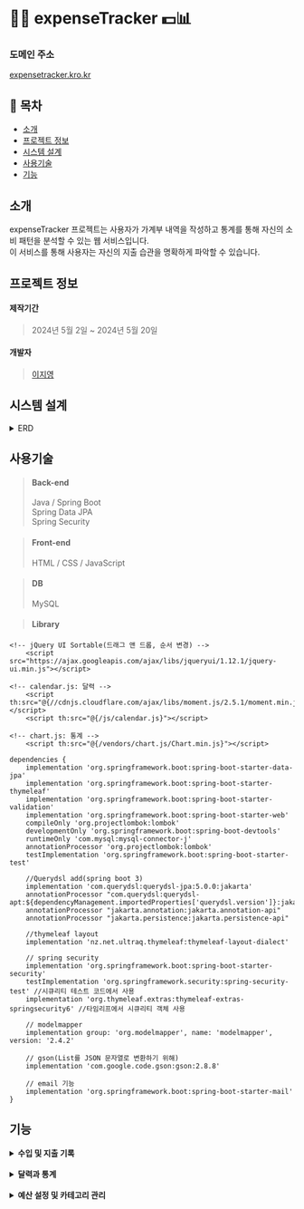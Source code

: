 # 📒🧾 expenseTracker 💵📊

### 도메인 주소
[expensetracker.kro.kr](expensetracker.kro.kr)

## 📑 목차 
- [소개](#소개)
- [프로젝트 정보](#프로젝트-정보)
- [시스템 설계](#시스템-설계)
- [사용기술](#사용기술)
- [기능](#기능)

## 소개
expenseTracker 프로젝트는 사용자가 가계부 내역을 작성하고 통계를 통해 자신의 소비 패턴을 분석할 수 있는 웹 서비스입니다.
<br>
이 서비스를 통해 사용자는 자신의 지출 습관을 명확하게 파악할 수 있습니다.

## 프로젝트 정보
#### 제작기간
> 2024년 5월 2일 ~ 2024년 5월 20일

#### 개발자
> [이지영](https://github.com/jylee102)

## 시스템 설계

<details>
  <summary>ERD</summary>
	
  ![erd](https://github.com/user-attachments/assets/20b99dab-fb2b-4822-8c8c-4d9db8a9329f)

  - 자세한 정보는 [ERD](https://www.erdcloud.com/d/dJ3cw2xkX7gTxAeCH) 링크를 참조하세요.
    
</details>

## 사용기술
> #### Back-end 
> Java / Spring Boot <br> Spring Data JPA <br> Spring Security
 
> #### Front-end
> HTML / CSS / JavaScript

> #### DB
> MySQL

> #### Library
```
<!-- jQuery UI Sortable(드래그 앤 드롭, 순서 변경) -->
    <script src="https://ajax.googleapis.com/ajax/libs/jqueryui/1.12.1/jquery-ui.min.js"></script>
```
```
<!-- calendar.js: 달력 -->
    <script th:src="@{//cdnjs.cloudflare.com/ajax/libs/moment.js/2.5.1/moment.min.js}"></script>
    <script th:src="@{/js/calendar.js}"></script>
```
```
<!-- chart.js: 통계 -->
    <script th:src="@{/vendors/chart.js/Chart.min.js}"></script>
```
```
dependencies {
    implementation 'org.springframework.boot:spring-boot-starter-data-jpa'
    implementation 'org.springframework.boot:spring-boot-starter-thymeleaf'
    implementation 'org.springframework.boot:spring-boot-starter-validation'
    implementation 'org.springframework.boot:spring-boot-starter-web'
    compileOnly 'org.projectlombok:lombok'
    developmentOnly 'org.springframework.boot:spring-boot-devtools'
    runtimeOnly 'com.mysql:mysql-connector-j'
    annotationProcessor 'org.projectlombok:lombok'
    testImplementation 'org.springframework.boot:spring-boot-starter-test'

    //Querydsl add(spring boot 3)
    implementation 'com.querydsl:querydsl-jpa:5.0.0:jakarta'
    annotationProcessor "com.querydsl:querydsl-apt:${dependencyManagement.importedProperties['querydsl.version']}:jakarta"
    annotationProcessor "jakarta.annotation:jakarta.annotation-api"
    annotationProcessor "jakarta.persistence:jakarta.persistence-api"

    //thymeleaf layout
    implementation 'nz.net.ultraq.thymeleaf:thymeleaf-layout-dialect'

    // spring security
    implementation 'org.springframework.boot:spring-boot-starter-security'
    testImplementation 'org.springframework.security:spring-security-test' //시큐리티 테스트 코드에서 사용
    implementation 'org.thymeleaf.extras:thymeleaf-extras-springsecurity6' //타임리프에서 시큐리티 객체 사용

    // modelmapper
    implementation group: 'org.modelmapper', name: 'modelmapper', version: '2.4.2'

    // gson(List를 JSON 문자열로 변환하기 위해)
    implementation 'com.google.code.gson:gson:2.8.8'

    // email 기능
    implementation 'org.springframework.boot:spring-boot-starter-mail'
}
```

## 기능

<details>
  <summary>
    <b>수입 및 지출 기록</b>
  </summary>
  
  <br>
  <ul>
    <li>
      메인 화면<br>
      <img src="https://github.com/user-attachments/assets/3126a1de-edd6-46d6-8381-5b145a850212" alt="메인화면" style="width: 500px;">
    </li>
    <li>
      등록 화면<br>
      <img src="https://github.com/user-attachments/assets/587f1aee-b5b6-48eb-90e1-60c1cd1610fc" alt="거래 추가" style="width: 500px;">
    </li>
  </ul>

</details>

<br>

<details>
  <summary>
    <b>달력과 통계</b>
  </summary>
  
  <br>
  <ul>
    <li>
      달력<br>
      <img src="https://github.com/user-attachments/assets/a4b4d582-43b9-4bf2-8df4-9f808a96790d" alt="달력" style="width: 500px;">
    </li>
    <li>
      통계<br>
      <img src="https://github.com/user-attachments/assets/5fdafde4-fa16-4dca-973d-ba6015b2ac5e" alt="통계" style="width: 500px;">
    </li>
  </ul>

</details>

<br>

<details>
  <summary>
    <b>예산 설정 및 카테고리 관리</b>
  </summary>
  
  <br>
  <ul>
    <li>
      예산 설정<br>
      <img src="https://github.com/user-attachments/assets/81421156-cf57-44cf-9d70-33118658862c" alt="자산설정" style="width: 500px;">
    </li>
    <li>
      카테고리 관리<br>
      <img src="https://github.com/user-attachments/assets/c1ce0dbf-f102-4465-bd60-6dd5d3ce4608" alt="카테고리 설정" style="width: 500px;">
    </li>
  </ul>

</details>
